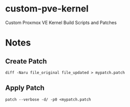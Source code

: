 # custom-pve-kernel
Custom Proxmox VE Kernel Build Scripts and Patches


# Notes
## Create Patch
```shell
diff -Naru file_original file_updated > mypatch.patch
```

## Apply Patch
```shell
patch --verbose -d/ -p0 <mypatch.patch
```
